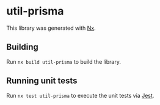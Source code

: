 # util-prisma

This library was generated with [Nx](https://nx.dev).

## Building

Run `nx build util-prisma` to build the library.

## Running unit tests

Run `nx test util-prisma` to execute the unit tests via [Jest](https://jestjs.io).
